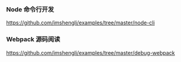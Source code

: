 ### Node 命令行开发

https://github.com/imshengli/examples/tree/master/node-cli


### Webpack 源码阅读

https://github.com/imshengli/examples/tree/master/debug-webpack


